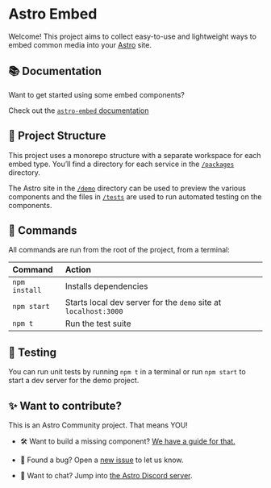# Astro Embed

Welcome! This project aims to collect easy-to-use and lightweight ways to embed common media into your [Astro](https://astro.build/) site.

## 📚 Documentation

Want to get started using some embed components?

Check out the [`astro-embed` documentation](https://astro-embed.netlify.app/)

## 🚀 Project Structure

This project uses a monorepo structure with a separate workspace for each embed type. You’ll find a directory for each service in the [`/packages`](packages) directory.

The Astro site in the [`/demo`](demo) directory can be used to preview the various components and the files in [`/tests`](tests) are used to run automated testing on the components.

## 🧞 Commands

All commands are run from the root of the project, from a terminal:

| Command       | Action                                                          |
| :------------ | :-------------------------------------------------------------- |
| `npm install` | Installs dependencies                                           |
| `npm start`   | Starts local dev server for the `demo` site at `localhost:3000` |
| `npm t`       | Run the test suite                                              |

## 🧪 Testing

You can run unit tests by running `npm t` in a terminal or run `npm start` to start a dev server for the demo project.

## ✨ Want to contribute?

This is an Astro Community project. That means YOU!

- 🛠 Want to build a missing component? [We have a guide for that.](CONTRIBUTING.md)

- 🐛 Found a bug? Open a [new issue](https://github.com/delucis/astro-embed/issues/new/choose) to let us know.

- 💬 Want to chat? Jump into [the Astro Discord server](https://astro.build/chat).
